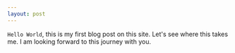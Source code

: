 ```yaml
---
layout: post
---
```

`Hello World`, this is my first blog post on this site. Let's see where this takes me. I am looking forward to this journey with you.